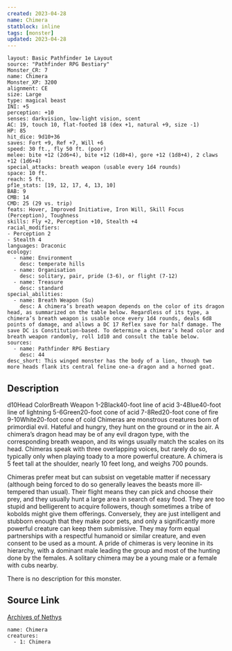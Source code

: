 ```yaml
---
created: 2023-04-28
name: Chimera
statblock: inline
tags: [monster]
updated: 2023-04-28
---
```

```statblock
layout: Basic Pathfinder 1e Layout
source: "Pathfinder RPG Bestiary"
Monster_CR: 7
name: Chimera
Monster_XP: 3200
alignment: CE
size: Large
type: magical beast
INI: +5
perception: +10
senses: darkvision, low-light vision, scent
AC: 19, touch 10, flat-footed 18 (dex +1, natural +9, size -1)
HP: 85
hit_dice: 9d10+36
saves: Fort +9, Ref +7, Will +6
speed: 30 ft., fly 50 ft. (poor)
melee: bite +12 (2d6+4), bite +12 (1d8+4), gore +12 (1d8+4), 2 claws +12 (1d6+4)
special_attacks: breath weapon (usable every 1d4 rounds)
space: 10 ft.
reach: 5 ft.
pf1e_stats: [19, 12, 17, 4, 13, 10]
BAB: 9
CMB: 14
CMD: 25 (29 vs. trip)
feats: Hover, Improved Initiative, Iron Will, Skill Focus (Perception), Toughness
skills: Fly +2, Perception +10, Stealth +4
racial_modifiers:
- Perception 2
- Stealth 4
languages: Draconic
ecology:
  - name: Environment
    desc: temperate hills
  - name: Organisation
    desc: solitary, pair, pride (3-6), or flight (7-12)
  - name: Treasure
    desc: standard
special_abilities:
  - name: Breath Weapon (Su)
    desc: A chimera’s breath weapon depends on the color of its dragon head, as summarized on the table below. Regardless of its type, a chimera’s breath weapon is usable once every 1d4 rounds, deals 6d8 points of damage, and allows a DC 17 Reflex save for half damage. The save DC is Constitution-based. To determine a chimera’s head color and breath weapon randomly, roll 1d10 and consult the table below.
sources:
  - name: Pathfinder RPG Bestiary
    desc: 44
desc_short: This winged monster has the body of a lion, though two more heads flank its central feline one-a dragon and a horned goat.
```
## Description
d10Head ColorBreath Weapon 1-2Black40-foot line of acid 3-4Blue40-foot line of lightning 5-6Green20-foot cone of acid 7-8Red20-foot cone of fire 9-10White20-foot cone of cold Chimeras are monstrous creatures born of primordial evil. Hateful and hungry, they hunt on the ground or in the air. A chimera’s dragon head may be of any evil dragon type, with the corresponding breath weapon, and its wings usually match the scales on its head. Chimeras speak with three overlapping voices, but rarely do so, typically only when playing toady to a more powerful creature. A chimera is 5 feet tall at the shoulder, nearly 10 feet long, and weighs 700 pounds.

Chimeras prefer meat but can subsist on vegetable matter if necessary (although being forced to do so generally leaves the beasts more ill-tempered than usual). Their flight means they can pick and choose their prey, and they usually hunt a large area in search of easy food. They are too stupid and belligerent to acquire followers, though sometimes a tribe of kobolds might give them offerings. Conversely, they are just intelligent and stubborn enough that they make poor pets, and only a significantly more powerful creature can keep them submissive. They may form equal partnerships with a respectful humanoid or similar creature, and even consent to be used as a mount. A pride of chimeras is very leonine in its hierarchy, with a dominant male leading the group and most of the hunting done by the females. A solitary chimera may be a young male or a female with cubs nearby.

There is no description for this monster.
## Source Link
[Archives of Nethys](https://aonprd.com/MonsterDisplay.aspx?ItemName=Chimera)
```encounter-table
name: Chimera
creatures:
  - 1: Chimera
```
